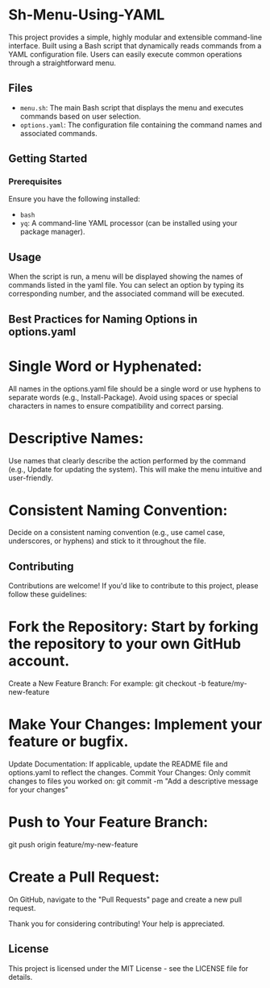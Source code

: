 # Sh-Menu-Using-YAML

This project provides a simple, highly modular and extensible command-line interface. Built using a Bash script that dynamically reads commands from a YAML configuration file. Users can easily execute common operations through a straightforward menu.

## Files

- `menu.sh`: The main Bash script that displays the menu and executes commands based on user selection.
- `options.yaml`: The configuration file containing the command names and associated commands.

## Getting Started

### Prerequisites

Ensure you have the following installed:
- `bash`
- `yq`: A command-line YAML processor (can be installed using your package manager).

## Usage
When the script is run, a menu will be displayed showing the names of commands listed in the yaml file. You can select an option by typing its corresponding number, and the associated command will be executed.

## Best Practices for Naming Options in options.yaml

# Single Word or Hyphenated:

All names in the options.yaml file should be a single word or use hyphens to separate words (e.g., Install-Package).
Avoid using spaces or special characters in names to ensure compatibility and correct parsing.

# Descriptive Names:

Use names that clearly describe the action performed by the command (e.g., Update for updating the system).
This will make the menu intuitive and user-friendly.

# Consistent Naming Convention:

Decide on a consistent naming convention (e.g., use camel case, underscores, or hyphens) and stick to it throughout the file.

## Contributing

Contributions are welcome! If you'd like to contribute to this project, please follow these guidelines:

# Fork the Repository: Start by forking the repository to your own GitHub account.
Create a New Feature Branch: For example:
git checkout -b feature/my-new-feature

# Make Your Changes: Implement your feature or bugfix.
Update Documentation: If applicable, update the README file and options.yaml to reflect the changes.
Commit Your Changes: Only commit changes to files you worked on:
git commit -m "Add a descriptive message for your changes"

# Push to Your Feature Branch:

git push origin feature/my-new-feature

# Create a Pull Request:

On GitHub, navigate to the "Pull Requests" page and create a new pull request.

Thank you for considering contributing! Your help is appreciated.

## License

This project is licensed under the MIT License - see the LICENSE file for details.
